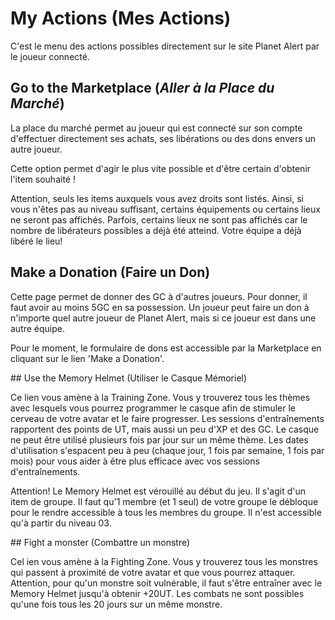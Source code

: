 # My Actions (Mes Actions)

C'est le menu des actions possibles directement sur le site Planet Alert par le joueur connecté.

## Go to the Marketplace (*Aller à la Place du Marché*)

La place du marché permet au joueur qui est connecté sur son compte d'effectuer directement ses achats, ses libérations ou des dons envers un autre joueur.

Cette option permet d'agir le plus vite possible et d'être certain d'obtenir l'item souhaité !

Attention, seuls les items auxquels vous avez droits sont listés. Ainsi, si vous n'êtes pas au niveau suffisant, certains équipements ou certains lieux ne seront pas affichés. Parfois, certains lieux ne sont pas affichés car le nombre de libérateurs possibles a déjà été atteind. Votre équipe a déjà libéré le lieu!

## Make a Donation (Faire un Don)

Cette page permet de donner des GC à d'autres joueurs. Pour donner, il faut avoir au moins 5GC en sa possession. Un joueur peut faire un don à n'importe quel autre joueur de Planet Alert, mais si ce joueur est dans une autre équipe.

Pour le moment, le formulaire de dons est accessible par la Marketplace en cliquant sur le lien 'Make a Donation'.

## Use the Memory Helmet (Utiliser le Casque Mémoriel)

Ce lien vous amène à la Training Zone. Vous y trouverez tous les thèmes avec lesquels vous pourrez programmer le casque afin de stimuler le cerveau de votre avatar et le faire progresser. Les sessions d'entraînements rapportent des points de UT, mais aussi un peu d'XP et des GC. Le casque ne peut être utilisé plusieurs fois par jour sur un même thème. Les dates d'utilisation s'espacent peu à peu (chaque jour, 1 fois par semaine, 1 fois par mois) pour vous aider à être plus efficace avec vos sessions d'entraînements.

Attention! Le Memory Helmet est vérouillé au début du jeu. Il s'agit d'un item de groupe. Il faut qu'1 membre (et 1 seul) de votre groupe le débloque pour le rendre accessible à tous les membres du groupe. Il n'est accessible qu'à partir du niveau 03.  

## Fight a monster (Combattre un monstre)

Cel ien vous amène à la Fighting Zone. Vous y trouverez tous les monstres qui passent à proximité de votre avatar et que vous pourrez attaquer. Attention, pour qu'un monstre soit vulnérable, il faut s'être entraîner avec le Memory Helmet jusqu'à obtenir +20UT. Les combats ne sont possibles qu'une fois tous les 20 jours sur un même monstre.
